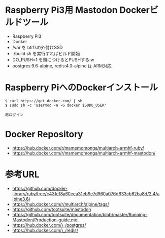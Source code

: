 # Raspberry Pi3用 Mastodon Dockerビルドツール

* Raspberry Pi3
* Docker
* /var を btrfsの外付けSSD
* ./build.sh を実行すればビルド開始
* DO\_PUSH=1 を頭につけるとPUSHする:w
* postgres:9.6-alpine, redis:4.0-alpine は ARM対応

# Raspberry PiへのDockerインストール

	$ curl https://get.docker.com/ | sh
	$ sudo sh -c 'usermod -a -G docker $SUDO_USER'
	
	再ログイン

# Docker Repository

* https://hub.docker.com/r/mamemomonga/multiarch-armhf-ruby/
* https://hub.docker.com/r/mamemomonga/multiarch-armhf-mastodon/

# 参考URL

* https://github.com/docker-library/ruby/tree/c43fef8a60cea31eb9e7d960a076d633cb62ba8d/2.4/alpine3.6/
* https://hub.docker.com/r/multiarch/alpine/tags/
* https://github.com/tootsuite/mastodon
* https://github.com/tootsuite/documentation/blob/master/Running-Mastodon/Production-guide.md
* https://hub.docker.com/\_/postgres/
* https://hub.docker.com/\_/redis/

